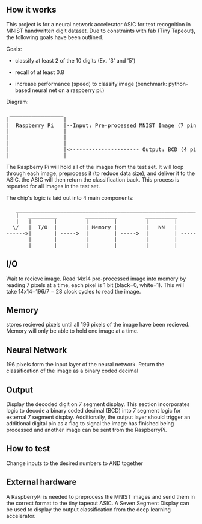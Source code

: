 <!---

This file is used to generate your project datasheet. Please fill in the information below and delete any unused
sections.

You can also include images in this folder and reference them in the markdown. Each image must be less than
512 kb in size, and the combined size of all images must be less than 1 MB.
-->

## How it works
This project is for a neural network accelerator ASIC for text recognition in MNIST handwritten digit dataset.
Due to constraints with fab (Tiny Tapeout), the following goals have been outlined.

Goals:

* classify at least 2 of the 10 digits (Ex. '3' and '5')

* recall of at least 0.8

* increase performance (speed) to classify image (benchmark: python-based neural net on a raspberry pi.)

Diagram:
<pre>
 _________________                                                _________                        _________
|                 |                                              |         |--Output: seg a ----->|         |
|  Raspberry Pi   |--Input: Pre-processed MNIST Image (7 pins)-->|   Tiny  |--Output: seg b ----->|  Seven  |
|                 |                                              | Tapeout |--Output: seg c------>|   Seg   |
|                 |                                              |   ASIC  |--Output: seg d ----->| Display |
|                 |                                              |         |--Output: seg e ----->|         |
|                 |<---------------------- Output: BCD (4 pins)--|         |--Output: seg f ----->|         |
|_________________|                                              |_________|--Output: seg g ----->|_________|
</pre>
The Raspberry Pi will hold all of the images from the test set. It will loop through each image, preprocess it (to reduce data size), and deliver it to the ASIC. the ASIC will then return the classification back. This process is repeated for all images in the test set.

The chip's logic is laid out into 4 main components:
<pre>
   _________________________________________________________________________
   |   _________         __________         __________         __________    |
   |   |       |         |        |         |        |         |        |    |
  \/   |  I/O  |         | Memory |         |   NN   |         | Output |    |
------>|       | ----->  |        | ----->  |        | ----->  |        | --->
       |       |         |        |         |        |         |        |
       |_______|         |________|         |________|         |________|
</pre>

## I/O
Wait to recieve image. Read 14x14 pre-processed image into memory by reading 7 pixels at a time, each pixel is 1 bit (black=0, white=1). This will take 14x14=196/7 = 28 clock cycles to read the image.

## Memory
stores recieved pixels until all 196 pixels of the image have been recieved. Memory will only be able to hold one image at a time.

## Neural Network
196 pixels form the input layer of the neural network. Return the classification of the image as a binary coded decimal

## Output
Display the decoded digit on 7 segment display. This section incorporates logic to decode a binary coded decimal (BCD) into 7 segment logic for external 7 segment display.
Additionally, the output layer should trigger an additional digital pin as a flag to signal the image has finished being processed and another image can be sent from the RaspberryPi.

## How to test

Change inputs to the desired numbers to AND together

## External hardware
A RaspberryPi is needed to preprocess the MNIST images and send them in the correct format to the tiny tapeout ASIC. 
A Seven Segment Display can be used to display the output classification from the deep learning accelerator.
